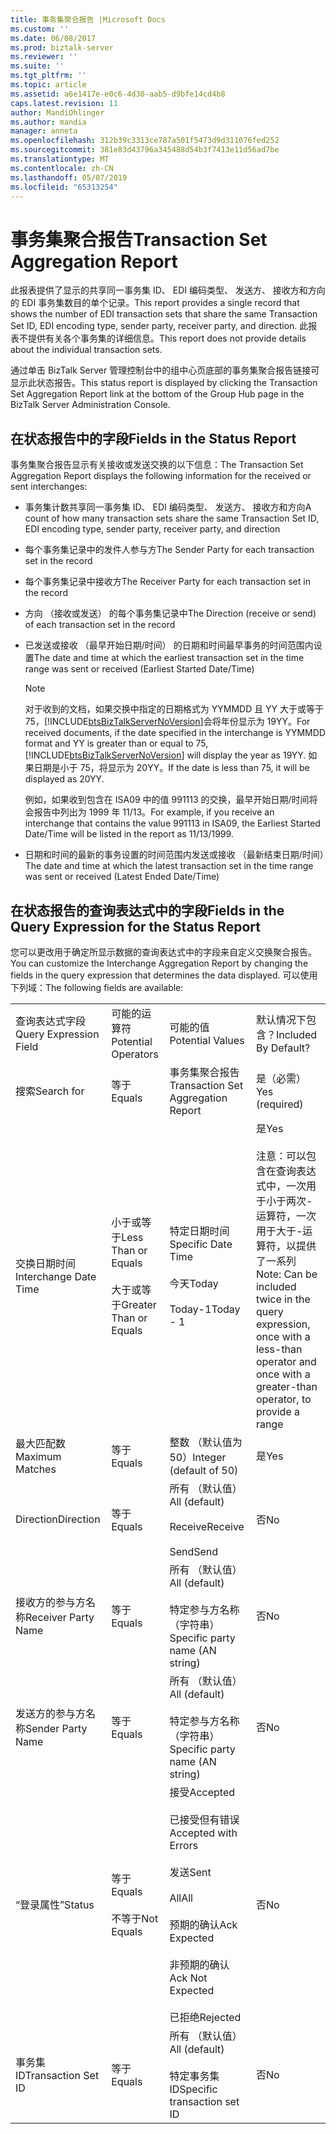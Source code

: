 ```yaml
---
title: 事务集聚合报告 |Microsoft Docs
ms.custom: ''
ms.date: 06/08/2017
ms.prod: biztalk-server
ms.reviewer: ''
ms.suite: ''
ms.tgt_pltfrm: ''
ms.topic: article
ms.assetid: a6e1417e-e0c6-4d30-aab5-d9bfe14cd4b8
caps.latest.revision: 11
author: MandiOhlinger
ms.author: mandia
manager: anneta
ms.openlocfilehash: 312b39c3313ce787a501f5473d9d311076fed252
ms.sourcegitcommit: 381e83d43796a345488d54b3f7413e11d56ad7be
ms.translationtype: MT
ms.contentlocale: zh-CN
ms.lasthandoff: 05/07/2019
ms.locfileid: "65313254"
---
```

# <a name="transaction-set-aggregation-report"></a><span data-ttu-id="07740-102">事务集聚合报告</span><span class="sxs-lookup"><span data-stu-id="07740-102">Transaction Set Aggregation Report</span></span>
<span data-ttu-id="07740-103">此报表提供了显示的共享同一事务集 ID、 EDI 编码类型、 发送方、 接收方和方向的 EDI 事务集数目的单个记录。</span><span class="sxs-lookup"><span data-stu-id="07740-103">This report provides a single record that shows the number of EDI transaction sets that share the same Transaction Set ID, EDI encoding type, sender party, receiver party, and direction.</span></span> <span data-ttu-id="07740-104">此报表不提供有关各个事务集的详细信息。</span><span class="sxs-lookup"><span data-stu-id="07740-104">This report does not provide details about the individual transaction sets.</span></span>  
  
 <span data-ttu-id="07740-105">通过单击 BizTalk Server 管理控制台中的组中心页底部的事务集聚合报告链接可显示此状态报告。</span><span class="sxs-lookup"><span data-stu-id="07740-105">This status report is displayed by clicking the Transaction Set Aggregation Report link at the bottom of the Group Hub page in the BizTalk Server Administration Console.</span></span>  
  
## <a name="fields-in-the-status-report"></a><span data-ttu-id="07740-106">在状态报告中的字段</span><span class="sxs-lookup"><span data-stu-id="07740-106">Fields in the Status Report</span></span>  
 <span data-ttu-id="07740-107">事务集聚合报告显示有关接收或发送交换的以下信息：</span><span class="sxs-lookup"><span data-stu-id="07740-107">The Transaction Set Aggregation Report displays the following information for the received or sent interchanges:</span></span>  
  
- <span data-ttu-id="07740-108">事务集计数共享同一事务集 ID、 EDI 编码类型、 发送方、 接收方和方向</span><span class="sxs-lookup"><span data-stu-id="07740-108">A count of how many transaction sets share the same Transaction Set ID, EDI encoding type, sender party, receiver party, and direction</span></span>  
  
- <span data-ttu-id="07740-109">每个事务集记录中的发件人参与方</span><span class="sxs-lookup"><span data-stu-id="07740-109">The Sender Party for each transaction set in the record</span></span>  
  
- <span data-ttu-id="07740-110">每个事务集记录中接收方</span><span class="sxs-lookup"><span data-stu-id="07740-110">The Receiver Party for each transaction set in the record</span></span>  
  
- <span data-ttu-id="07740-111">方向 （接收或发送） 的每个事务集记录中</span><span class="sxs-lookup"><span data-stu-id="07740-111">The Direction (receive or send) of each transaction set in the record</span></span>  
  
- <span data-ttu-id="07740-112">已发送或接收 （最早开始日期/时间） 的日期和时间最早事务的时间范围内设置</span><span class="sxs-lookup"><span data-stu-id="07740-112">The date and time at which the earliest transaction set in the time range was sent or received (Earliest Started Date/Time)</span></span>  
  
  > [!NOTE]
  >  <span data-ttu-id="07740-113">对于收到的文档，如果交换中指定的日期格式为 YYMMDD 且 YY 大于或等于 75，[!INCLUDE[btsBizTalkServerNoVersion](../includes/btsbiztalkservernoversion-md.md)]会将年份显示为 19YY。</span><span class="sxs-lookup"><span data-stu-id="07740-113">For received documents, if the date specified in the interchange is YYMMDD format and YY is greater than or equal to 75, [!INCLUDE[btsBizTalkServerNoVersion](../includes/btsbiztalkservernoversion-md.md)] will display the year as 19YY.</span></span> <span data-ttu-id="07740-114">如果日期是小于 75，将显示为 20YY。</span><span class="sxs-lookup"><span data-stu-id="07740-114">If the date is less than 75, it will be displayed as 20YY.</span></span>  
  > 
  >  <span data-ttu-id="07740-115">例如，如果收到包含在 ISA09 中的值 991113 的交换，最早开始日期/时间将会报告中列出为 1999 年 11/13。</span><span class="sxs-lookup"><span data-stu-id="07740-115">For example, if you receive an interchange that contains the value 991113 in ISA09, the Earliest Started Date/Time will be listed in the report as 11/13/1999.</span></span>  
  
- <span data-ttu-id="07740-116">日期和时间的最新的事务设置的时间范围内发送或接收 （最新结束日期/时间）</span><span class="sxs-lookup"><span data-stu-id="07740-116">The date and time at which the latest transaction set in the time range was sent or received (Latest Ended Date/Time)</span></span>  
  
## <a name="fields-in-the-query-expression-for-the-status-report"></a><span data-ttu-id="07740-117">在状态报告的查询表达式中的字段</span><span class="sxs-lookup"><span data-stu-id="07740-117">Fields in the Query Expression for the Status Report</span></span>  
 <span data-ttu-id="07740-118">您可以更改用于确定所显示数据的查询表达式中的字段来自定义交换聚合报告。</span><span class="sxs-lookup"><span data-stu-id="07740-118">You can customize the Interchange Aggregation Report by changing the fields in the query expression that determines the data displayed.</span></span> <span data-ttu-id="07740-119">可以使用下列域：</span><span class="sxs-lookup"><span data-stu-id="07740-119">The following fields are available:</span></span>  
  
|||||  
|-|-|-|-|  
|<span data-ttu-id="07740-120">查询表达式字段</span><span class="sxs-lookup"><span data-stu-id="07740-120">Query Expression Field</span></span>|<span data-ttu-id="07740-121">可能的运算符</span><span class="sxs-lookup"><span data-stu-id="07740-121">Potential Operators</span></span>|<span data-ttu-id="07740-122">可能的值</span><span class="sxs-lookup"><span data-stu-id="07740-122">Potential Values</span></span>|<span data-ttu-id="07740-123">默认情况下包含？</span><span class="sxs-lookup"><span data-stu-id="07740-123">Included By Default?</span></span>|  
|<span data-ttu-id="07740-124">搜索</span><span class="sxs-lookup"><span data-stu-id="07740-124">Search for</span></span>|<span data-ttu-id="07740-125">等于</span><span class="sxs-lookup"><span data-stu-id="07740-125">Equals</span></span>|<span data-ttu-id="07740-126">事务集聚合报告</span><span class="sxs-lookup"><span data-stu-id="07740-126">Transaction Set Aggregation Report</span></span>|<span data-ttu-id="07740-127">是（必需）</span><span class="sxs-lookup"><span data-stu-id="07740-127">Yes (required)</span></span>|  
|<span data-ttu-id="07740-128">交换日期时间</span><span class="sxs-lookup"><span data-stu-id="07740-128">Interchange Date Time</span></span>|<span data-ttu-id="07740-129">小于或等于</span><span class="sxs-lookup"><span data-stu-id="07740-129">Less Than or Equals</span></span><br /><br /> <span data-ttu-id="07740-130">大于或等于</span><span class="sxs-lookup"><span data-stu-id="07740-130">Greater Than or Equals</span></span>|<span data-ttu-id="07740-131">特定日期时间</span><span class="sxs-lookup"><span data-stu-id="07740-131">Specific Date Time</span></span><br /><br /> <span data-ttu-id="07740-132">今天</span><span class="sxs-lookup"><span data-stu-id="07740-132">Today</span></span><br /><br /> <span data-ttu-id="07740-133">Today-1</span><span class="sxs-lookup"><span data-stu-id="07740-133">Today - 1</span></span>|<span data-ttu-id="07740-134">是</span><span class="sxs-lookup"><span data-stu-id="07740-134">Yes</span></span><br /><br /> <span data-ttu-id="07740-135">注意：可以包含在查询表达式中，一次用于小于两次-运算符，一次用于大于-运算符，以提供了一系列</span><span class="sxs-lookup"><span data-stu-id="07740-135">Note: Can be included twice in the query expression, once with a less-than operator and once with  a greater-than operator, to provide a range</span></span>|  
|<span data-ttu-id="07740-136">最大匹配数</span><span class="sxs-lookup"><span data-stu-id="07740-136">Maximum Matches</span></span>|<span data-ttu-id="07740-137">等于</span><span class="sxs-lookup"><span data-stu-id="07740-137">Equals</span></span>|<span data-ttu-id="07740-138">整数 （默认值为 50）</span><span class="sxs-lookup"><span data-stu-id="07740-138">Integer (default of 50)</span></span>|<span data-ttu-id="07740-139">是</span><span class="sxs-lookup"><span data-stu-id="07740-139">Yes</span></span>|  
|<span data-ttu-id="07740-140">Direction</span><span class="sxs-lookup"><span data-stu-id="07740-140">Direction</span></span>|<span data-ttu-id="07740-141">等于</span><span class="sxs-lookup"><span data-stu-id="07740-141">Equals</span></span>|<span data-ttu-id="07740-142">所有 （默认值）</span><span class="sxs-lookup"><span data-stu-id="07740-142">All (default)</span></span><br /><br /> <span data-ttu-id="07740-143">Receive</span><span class="sxs-lookup"><span data-stu-id="07740-143">Receive</span></span><br /><br /> <span data-ttu-id="07740-144">Send</span><span class="sxs-lookup"><span data-stu-id="07740-144">Send</span></span>|<span data-ttu-id="07740-145">否</span><span class="sxs-lookup"><span data-stu-id="07740-145">No</span></span>|  
|<span data-ttu-id="07740-146">接收方的参与方名称</span><span class="sxs-lookup"><span data-stu-id="07740-146">Receiver Party Name</span></span>|<span data-ttu-id="07740-147">等于</span><span class="sxs-lookup"><span data-stu-id="07740-147">Equals</span></span>|<span data-ttu-id="07740-148">所有 （默认值）</span><span class="sxs-lookup"><span data-stu-id="07740-148">All (default)</span></span><br /><br /> <span data-ttu-id="07740-149">特定参与方名称 （字符串）</span><span class="sxs-lookup"><span data-stu-id="07740-149">Specific party name (AN string)</span></span>|<span data-ttu-id="07740-150">否</span><span class="sxs-lookup"><span data-stu-id="07740-150">No</span></span>|  
|<span data-ttu-id="07740-151">发送方的参与方名称</span><span class="sxs-lookup"><span data-stu-id="07740-151">Sender Party Name</span></span>|<span data-ttu-id="07740-152">等于</span><span class="sxs-lookup"><span data-stu-id="07740-152">Equals</span></span>|<span data-ttu-id="07740-153">所有 （默认值）</span><span class="sxs-lookup"><span data-stu-id="07740-153">All (default)</span></span><br /><br /> <span data-ttu-id="07740-154">特定参与方名称 （字符串）</span><span class="sxs-lookup"><span data-stu-id="07740-154">Specific party name (AN string)</span></span>|<span data-ttu-id="07740-155">否</span><span class="sxs-lookup"><span data-stu-id="07740-155">No</span></span>|  
|<span data-ttu-id="07740-156">“登录属性”</span><span class="sxs-lookup"><span data-stu-id="07740-156">Status</span></span>|<span data-ttu-id="07740-157">等于</span><span class="sxs-lookup"><span data-stu-id="07740-157">Equals</span></span><br /><br /> <span data-ttu-id="07740-158">不等于</span><span class="sxs-lookup"><span data-stu-id="07740-158">Not Equals</span></span>|<span data-ttu-id="07740-159">接受</span><span class="sxs-lookup"><span data-stu-id="07740-159">Accepted</span></span><br /><br /> <span data-ttu-id="07740-160">已接受但有错误</span><span class="sxs-lookup"><span data-stu-id="07740-160">Accepted with Errors</span></span><br /><br /> <span data-ttu-id="07740-161">发送</span><span class="sxs-lookup"><span data-stu-id="07740-161">Sent</span></span><br /><br /> <span data-ttu-id="07740-162">All</span><span class="sxs-lookup"><span data-stu-id="07740-162">All</span></span><br /><br /> <span data-ttu-id="07740-163">预期的确认</span><span class="sxs-lookup"><span data-stu-id="07740-163">Ack Expected</span></span><br /><br /> <span data-ttu-id="07740-164">非预期的确认</span><span class="sxs-lookup"><span data-stu-id="07740-164">Ack Not Expected</span></span><br /><br /> <span data-ttu-id="07740-165">已拒绝</span><span class="sxs-lookup"><span data-stu-id="07740-165">Rejected</span></span>|<span data-ttu-id="07740-166">否</span><span class="sxs-lookup"><span data-stu-id="07740-166">No</span></span>|  
|<span data-ttu-id="07740-167">事务集 ID</span><span class="sxs-lookup"><span data-stu-id="07740-167">Transaction Set ID</span></span>|<span data-ttu-id="07740-168">等于</span><span class="sxs-lookup"><span data-stu-id="07740-168">Equals</span></span>|<span data-ttu-id="07740-169">所有 （默认值）</span><span class="sxs-lookup"><span data-stu-id="07740-169">All (default)</span></span><br /><br /> <span data-ttu-id="07740-170">特定事务集 ID</span><span class="sxs-lookup"><span data-stu-id="07740-170">Specific transaction set ID</span></span>|<span data-ttu-id="07740-171">否</span><span class="sxs-lookup"><span data-stu-id="07740-171">No</span></span>|  
  
